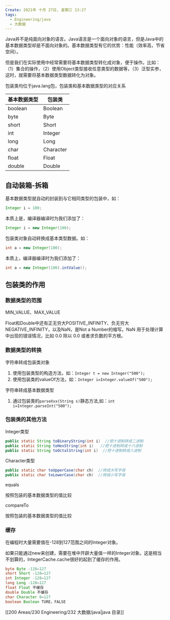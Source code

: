 ```yaml
---
Create: 2021年 十月 27日, 星期三 13:27
tags: 
  - Engineering/java
  - 大数据
---
```


Java并不是纯面向对象的语言。Java语言是一个面向对象的语言，但是Java中的基本数据类型却是不面向对象的。基本数据类型有它的优势：性能（效率高，节省空间）。

但是我们在实际使用中经常需要将基本数据类型转化成对象，便于操作。比如：（1）集合的操作，（2）使用Object类型接收任意类型的数据等，（3）泛型实参，这时，就需要将基本数据类型数据转化为对象。

包装类均位于java.lang包，包装类和基本数据类型的对应关系

| 基本数据类型 | 包装类    |
| ------------ | --------- |
| boolean      | Boolean   |
| byte         | Byte      |
| short        | Short     |
| int          | Integer   |
| long         | Long      |
| char         | Character |
| float        | Float     |
| double       | Double    |

## 自动装箱-拆箱

基本数据类型就自动的封装到与它相同类型的包装中，如：

```java
Integer i = 100;
```

本质上是，编译器编译时为我们添加了：

```java
Integer i = new Integer(100);
```

包装类对象自动转换成基本类型数据。如：

```java
int a = new Integer(100);
```

本质上，编译器编译时为我们添加了：

```java
int a = new Integer(100).intValue();
```

## 包装类的作用

### 数据类型的范围

MIN_VALUE、MAX_VALUE

Float和Double中还有正无穷大POSITIVE_INFINITY、负无穷大NEGATIVE_INFINITY，以及NaN，是Not a Number的缩写。NaN 用于处理计算中出现的错误情况，比如 0.0 除以 0.0 或者求负数的平方根。

### 数据类型的转换

字符串转成包装类对象

1. 使用包装类型的构造方法，如：`Integer t = new Integer("500");`
2. 使用包装类的valueOf方法，如：`Integer i=Integer.valueOf("500");`

字符串转成基本数据类型

1. 通过包装类的`parseXxx(String s)`静态方法,如：`int i=Integer.parseInt("500");`



### 包装类的其他方法

Integer类型

```java
public static String toBinaryString(int i)  //把十进制转成二进制
public static String toHexString(int i)   //把十进制转成十六进制
public static String toOctalString(int i)  //把十进制转成八进制
```

Character类型

```java
public static char toUpperCase(char ch)  //转成大写字母
public static char toLowerCase(char ch)  //转成小写字母
```

equals

按照包装的基本数据类型的值比较

compareTo

按照包装的基本数据类型的值比较



### 缓存

在编程时大量需要值在-128到127范围之间的Integer对象。

如果只能通过new来创建，需要在堆中开辟大量值一样的Integer对象。这是相当不划算的，IntegerCache.cache很好的起到了缓存的作用。



```java
byte Byte -128–127
short Short -128–127
int Integer -128—127
long Long -128—127
float Float 不缓存
double Double 不缓存
char Character 0–127
boolean Boolean TURE，FALSE
```




[[200 Areas/230 Engineering/232 大数据/java|java 目录]]
